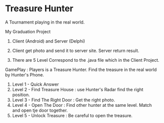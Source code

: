 # Treasure Hunter
A Tournament playing in the real world.

My Graduation Project
  
  1. Client (Android) and Server (Delphi)

  2. Client get photo and send it to server site. Server return result.

  3. There are 5 Level Correspond to the .java file which in the Client Project. 
     
GamePlay : Players is a Treasure Hunter. Find the treasure in the real world by Hunter's Phone. 
  1. Level 1 - Quick Answer 
  2. Level 2 - Find Treasure House : use Hunter's Radar find the right position.
  3. Level 3 - Find The Right Door : Get the right photo.
  4. Level 4 - Open The Door : Find other hunter at the same level. Match and open tje door together.
  5. Level 5 - Unlock Treasure : Be careful to open the treasure.
        
